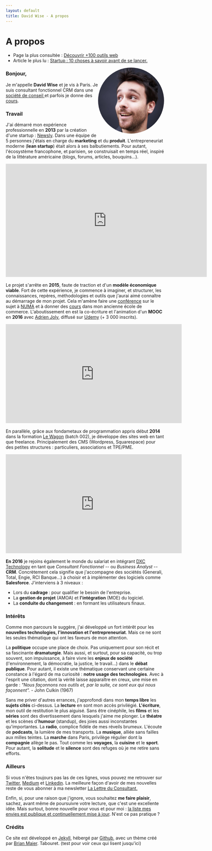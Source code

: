 ```yaml
---
layout: default
title: David Wise - A propos
---
```


<div class="post">
	<h1 class="pageTitle"> A propos</h1>

<ul>
      <li> Page la plus consultée : <a href="/outils">Découvrir +100 outils web</a></li>
      <li> Article le plus lu : <a href="/startup-10-choses-savoir-avant-lancer/"> Startup : 10 choses à savoir avant de se lancer.</a></li>
  </ul>


   <p>  <style>
    img {
  border-radius: 50%;
}
</style> 
    <img src="/assets/pages_images/DavidWise_France.jpg" alt="David Wise" height="210" width="210" align="right">
   </p>

  <h3> Bonjour, </h3>
  <p> Je m'appelle <b>David Wise</b> et je vis à Paris. Je suis consultant fonctionnel CRM dans une <a href="https://www.dxc.technology/"> société de conseil </a> et parfois je donne des <a href="/cours">cours</a>. </p> 

  <h3> Travail</h3>
  <p> J'ai démarré mon expérience professionnelle en <b>2013</b> par la création d'une startup : <a href="https://fr.petitsfrenchies.com/newsly-application-web-favoris-interview/">Newsly</a>. Dans une équipe de 5 personnes j'étais en charge du <b>marketing</b> et du <b>produit</b>. L'entrepreneuriat moderne (<b>lean startup</b>) était alors à ses balbutiements. Pour autant, l'écosystème francophone, et parisien, se construisait en temps réel, inspiré de la littérature américaine (blogs, forums, articles, bouquins…). </p> 

  <p><iframe src="https://player.vimeo.com/video/89918281" width="640" height="360" frameborder="0" webkitallowfullscreen mozallowfullscreen allowfullscreen></iframe></p>

  <p> Le projet s'arrête en <b>2015</b>, faute de traction et d'un <b>modèle économique viable</b>. Fort de cette expérience, je commence à imaginer, et structurer, les connaissances, repères, méthodologies et outils que j'aurai aimé connaître au démarrage de mon projet. Cela m'amène faire une <a href="http://startuptour.mystrikingly.com/">conférence</a> sur le sujet à <a href="https://www.numa.co/fr">NUMA</a> et à donner des <a href="/startup">cours</a> dans mon ancienne école de commerce. L'aboutissement en est la co-écriture et l'animation d'un <b>MOOC</b> en <b>2016</b> avec <a href="https://adrienjoly.com/">Adrien Joly</a>, diffusé sur <a href="https://www.udemy.com/startuptour/?couponCode=DAVIDWISE.FR">Udemy</a> (+ 3 000 inscrits).</p> 

  <p><iframe width="560" height="315" src="https://www.youtube.com/embed/WAj70jDQZF8" frameborder="0" allow="autoplay; encrypted-media" allowfullscreen></iframe></p>

  <p> En parallèle, grâce aux fondametaux de programmation appris début <b>2014</b> dans la formation <a href="https://www.lewagon.com/"> Le Wagon</a> (batch 002), je développe des sites web en tant que freelance. Principalement des CMS (Wordpress, Squarespace) pour des petites structures : particuliers, associations et TPE/PME.</p> 

  <p><iframe width="560" height="315" src="https://www.youtube.com/embed/Du0eKxOrLsQ" frameborder="0" allow="accelerometer; autoplay; encrypted-media; gyroscope; picture-in-picture" allowfullscreen></iframe> <p/> 

  <p> <b>En 2016</b> je rejoins également le monde du salariat en intégrant <a href="https://www.dxc.technology/">DXC Technology</a> en tant que <i>Consultant Fonctionnel </i> -- ou <i>Business Analyst </i> -- <b>CRM</b>. Concrètement cela signifie que j'accompagne des sociétés (Generali, Total, Engie, RCI Banque...) à choisir et à implémenter des logiciels comme <b>Salesforce</b>. J'interviens à 3 niveaux : 
  <ul>
  <li>Lors du <b>cadrage </b>: pour qualifier le besoin de l'entreprise.</li>
  <li>La <b> gestion de projet</b> (AMOA) et <b>l'intégration</b> (MOE) du logiciel.</li>
  <li>La <b>conduite du changement</b> : en formant les utilisateurs finaux.</li>
  </ul>

  <h3> Intérêts </h3>

  <p>Comme mon parcours le suggère, j'ai développé un fort intérêt pour les <b>nouvelles technologies, l'innovation et l'entrepreneuriat</b>. Mais ce ne sont les seules thématique qui ont les faveurs de mon attention. </p> 

  <p>La <b>politique</b> occupe une place de choix. Pas uniquement pour son récit et sa fascinante <b>dramaturgie</b>. Mais aussi, et surtout, pour sa capacité, ou trop souvent, son impuissance, à faire vivre les <b>enjeux de société</b> (l'environnement, la démocratie, la justice, le travail...) dans le <b>débat publique</b>. Pour autant, il existe une thématique conservant une  certaine constance à l'égard de ma curiosité : <b>notre usage des technologies</b>. Avec à l'esprit une citation, dont la vérité laisse apparaître en creux, une mise en garde : <i>"Nous façonnons nos outils et, par la suite, ce sont eux qui nous façonnent".</i> - John Culkin (1967)</p>

  <p> Sans me priver d'autres errances, j'approfondi dans mon <b>temps libre</b> les <b>sujets cités</b> ci-dessus. La <b>lecture</b> en sont mon accès privilégié. <b>L'écriture</b>, mon outil de restitution le plus aiguisé. Sans être cinéphile, les <b>films</b> et les <b>séries</b> sont des divertissement dans lesquels j'aime me plonger. Le <b>théatre</b> et les scènes d'<b>humour</b> (standup), des joies aussi inconstantes qu'importantes. La <b>radio</b>, complice fidèle de mes réveils brumeux. L'écoute de <b>podcasts</b>, la lumière de mes transports. La <b>musique</b>, alliée sans failles aux milles teintes. La <b>marche</b> dans Paris, privilège régulier dont la <b>compagnie</b> allège le pas. Tout comme les <b>voyages</b>, la <b>cuisine</b> et le <b>sport</b>. Pour autant, la <b> solitude</b> et le <b>silence</b> sont des refuges où je me retire sans efforts.</p>

  <h3> Ailleurs</h3>

  <p>Si vous n'êtes toujours pas las de ces lignes, vous pouvez me retrouver sur <a href="https://twitter.com/dawise_">Twitter</a>, <a href="https://medium.com/@dawise_">Medium</a> et <a href="https://www.linkedin.com/in/davidwisefr/">Linkedin</a>. La meilleure façon d'avoir de mes nouvelles reste de vous abonner à ma newsletter <a href="/lettre">La Lettre du Consultant.</a> </p> 

  <p>Enfin, si, pour une raison que j'ignore, vous souhaitez <b>me faire plaisir</b>, sachez, avant même de poursuivre votre lecture, que c'est une excellente idée. Mais surtout, bonne nouvelle pour vous et pour moi : <a href="https://kit.co/dawise/la-liste-des-mes-envies"> la liste mes envies est publique et continuellement mise à jour</a>. N'est ce pas pratique ?</p>

<h3> Crédits</h3>

  <p>Ce site est développé en <a href="https://jekyllrb.com/">Jekyll</a>, hébergé par <a href="https://github.com/">Github</a>, avec un thème créé par <a href="http://brianmaierjr.com">Brian Maier</a>. Tabouret. (test pour voir ceux qui lisent jusqu'ici)</p>
